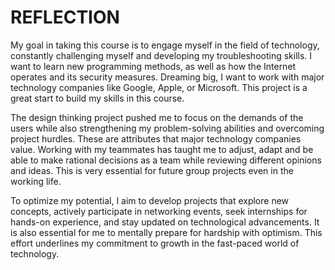 # REFLECTION

My goal in taking this course is to engage myself in the field of technology, constantly challenging myself and developing my troubleshooting skills. I want to learn new programming methods, as well as how the Internet operates and its security measures. Dreaming big, I want to work with major technology companies like Google, Apple, or Microsoft. This project is a great start to build my skills in this course.

The design thinking project pushed me to focus on the demands of the users while also strengthening my problem-solving abilities and overcoming project hurdles. These are attributes that major technology companies value. Working with my teammates has taught me to adjust, adapt and be able to make rational decisions as a team while reviewing different opinions and ideas. This is very essential for future group projects even in the working life.

To optimize my potential, I aim to develop projects that explore new concepts, actively participate in networking events, seek internships for hands-on experience, and stay updated on technological advancements. It is also essential for me to mentally prepare for hardship with optimism. This effort underlines my commitment to growth in the fast-paced world of technology.
